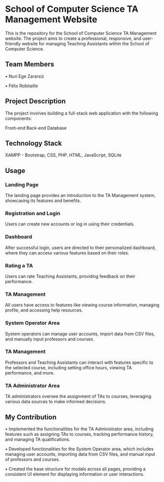 # School of Computer Science TA Management Website

This is the repository for the School of Computer Science TA Management website. The project aims to create a professional, responsive, and user-friendly website for managing Teaching Assistants within the School of Computer Science.

## Team Members
• Nuri Ege Zararsiz

• Félix Robitaille

## Project Description

The project involves building a full-stack web application with the following components:

Front-end
Back-end
Database

## Technology Stack
XAMPP - Bootstrap, CSS, PHP, HTML, JavaScript, SQLite

## Usage

### Landing Page
The landing page provides an introduction to the TA Management system, showcasing its features and benefits.

### Registration and Login
Users can create new accounts or log in using their credentials.

### Dashboard
After successful login, users are directed to their personalized dashboard, where they can access various features based on their roles.

### Rating a TA
Users can rate Teaching Assistants, providing feedback on their performance.

### TA Management
All users have access to features like viewing course information, managing profile, and accessing help resources.

### System Operator Area
System operators can manage user accounts, import data from CSV files, and manually input professors and courses.

### TA Management
Professors and Teaching Assistants can interact with features specific to the selected course, including setting office hours, viewing TA performance, and more.

### TA Administrator Area
TA administrators oversee the assignment of TAs to courses, leveraging various data sources to make informed decisions.

## My Contribution
•  Implemented the functionalities for the TA Administrator area, including features such as assigning TAs to courses, tracking performance history, and managing TA qualifications.

•  Developed functionalities for the System Operator area, which includes managing user accounts, importing data from CSV files, and manual input of professors and courses.

• Created the base structure for modals across all pages, providing a consistent UI element for displaying information or user interactions.
